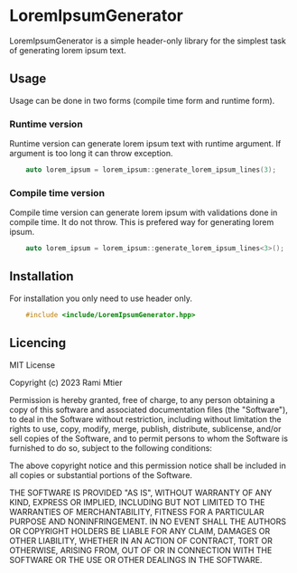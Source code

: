 # LoremIpsumGenerator

LoremIpsumGenerator is a simple header-only library for the simplest task of generating lorem ipsum text.


## Usage

Usage can be done in two forms (compile time form and runtime form).

### Runtime version

Runtime version can generate lorem ipsum text with runtime argument. If argument is too long it can throw exception.
```c
	auto lorem_ipsum = lorem_ipsum::generate_lorem_ipsum_lines(3);

```

### Compile time version
Compile time version can generate lorem ipsum with validations done in compile time. It do not throw. This is prefered way for generating lorem ipsum.

```c
	auto lorem_ipsum = lorem_ipsum::generate_lorem_ipsum_lines<3>();

```

## Installation

For installation you only need to use header only.
```c
	#include <include/LoremIpsumGenerator.hpp>

```

## Licencing

MIT License

Copyright (c) 2023 Rami Mtier

Permission is hereby granted, free of charge, to any person obtaining a copy
of this software and associated documentation files (the "Software"), to deal
in the Software without restriction, including without limitation the rights
to use, copy, modify, merge, publish, distribute, sublicense, and/or sell
copies of the Software, and to permit persons to whom the Software is
furnished to do so, subject to the following conditions:

The above copyright notice and this permission notice shall be included in all
copies or substantial portions of the Software.

THE SOFTWARE IS PROVIDED "AS IS", WITHOUT WARRANTY OF ANY KIND, EXPRESS OR
IMPLIED, INCLUDING BUT NOT LIMITED TO THE WARRANTIES OF MERCHANTABILITY,
FITNESS FOR A PARTICULAR PURPOSE AND NONINFRINGEMENT. IN NO EVENT SHALL THE
AUTHORS OR COPYRIGHT HOLDERS BE LIABLE FOR ANY CLAIM, DAMAGES OR OTHER
LIABILITY, WHETHER IN AN ACTION OF CONTRACT, TORT OR OTHERWISE, ARISING FROM,
OUT OF OR IN CONNECTION WITH THE SOFTWARE OR THE USE OR OTHER DEALINGS IN THE
SOFTWARE.